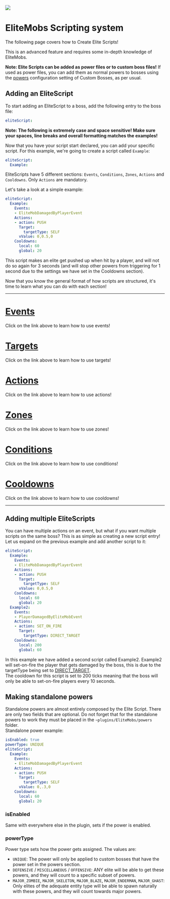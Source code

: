 [![](https://i.imgur.com/LPnSUkK.jpg)](https://magmaguy.com/webapp/webapp.html)

# EliteMobs Scripting system

The following page covers how to Create Elite Scripts!

This is an advanced feature and requires some in-depth knowledge of EliteMobs.

**Note: Elite Scripts can be added as power files or to custom boss files!** If used as power files, you can add them as normal powers to bosses using the [powers]($language$/elitemobs/creating_bosses.md&section=powers%powers) configuration setting of Custom Bosses, as per usual.

## Adding an EliteScript

To start adding an EliteScript to a boss, add the following entry to the boss file:

```yml
eliteScript:
```

**Note: The following is extremely case and space sensitive! Make sure your spaces, line breaks and overall formatting matches the examples!**

Now that you have your script start declared, you can add your specific script. For this example, we're going to create a script called `Example`:

```yml
eliteScript:
  Example:
```

EliteScripts have 5 different sections: `Events`, `Conditions`, `Zones`, `Actions` and `Cooldowns`. Only `Actions` are mandatory.

Let's take a look at a simple example:

```yml
eliteScript:
  Example:
    Events:
    - EliteMobDamagedByPlayerEvent
    Actions:
    - action: PUSH
      Target:
        targetType: SELF
      vValue: 0,0.5,0
    Cooldowns:
      local: 60
      global: 20
```

This script makes an elite get pushed up when hit by a player, and will not do so again for 3 seconds (and will stop other powers from triggering for 1 second due to the settings we have set in the Cooldowns section).

Now that you know the general format of how scripts are structured, it's time to learn what you can do with each section!

----

# [Events]($language$/elitemobs/elitescript_events.md)

Click on the link above to learn how to use events!

# [Targets]($language$/elitemobs/elitescript_targets.md)

Click on the link above to learn how to use targets!

# [Actions]($language$/elitemobs/elitescript_actions.md)

Click on the link above to learn how to use actions!

# [Zones]($language$/elitemobs/elitescript_zones.md)

Click on the link above to learn how to use zones!

# [Conditions]($language$/elitemobs/elitescript_conditions.md)

Click on the link above to learn how to use conditions!

# [Cooldowns]($language$/elitemobs/elitescript_cooldowns.md)

Click on the link above to learn how to use cooldowns!

----

## Adding multiple EliteScripts

You can have multiple actions on an event, but what if you want multiple scripts on the same boss? This is as simple as creating a new script entry! Let us expand on the previous example and add another script to it:

```yml
eliteScript:
  Example:
    Events:
    - EliteMobDamagedByPlayerEvent
    Actions:
    - action: PUSH
      Target:
        targetType: SELF
      vValue: 0,0.5,0
    Cooldowns:
      local: 60
      global: 20
  Example2:
    Events:
    - PlayerDamagedByEliteMobEvent
    Actions:
    - action: SET_ON_FIRE
      Target:
        targetType: DIRECT_TARGET
    Cooldowns:
      local: 200
      global: 60
```
In this example we have added a second script called Example2. Example2 will set-on-fire the player that gets damaged by the boss, this is due to the targetType being set to [DIRECT_TARGET]($language$/elitemobs/elitescript_targets.md&section=target-types). </br>The cooldown for this script is set to 200 ticks meaning that the boss will only be able to set-on-fire players every 10 seconds.

## Making standalone powers

Standalone powers are almost entirely composed by the Elite Script. There are only two fields that are optional. Do not forget that for the standalone powers to work they must be placed in the `~plugins/EliteMobs/powers` folder. </br>Standalone power example:

```yml
isEnabled: true
powerType: UNIQUE
eliteScript:
  Example:
    Events:
    - EliteMobDamagedByPlayerEvent
    Actions:
    - action: PUSH
      Target:
        targetType: SELF
      vValue: 0,.3,0
    Cooldowns:
      local: 60
      global: 20
```

### isEnabled

Same with everywhere else in the plugin, sets if the power is enabled.

### powerType

Power type sets how the power gets assigned. The values are:

- `UNIQUE`: The power will only be applied to custom bosses that have the power set in the powers section.
- `DEFENSIVE` / `MISCELLANEOUS` / `OFFENSIVE`: ANY elite will be able to get these powers, and they will count to a specific subset of powers.
- `MAJOR_ZOMBIE`, `MAJOR_SKELETON`, `MAJOR_BLAZE`, `MAJOR_ENDERMAN`, `MAJOR_GHAST`: Only elites of the adequate entity type will be able to spawn naturally with these powers, and they will count towards major powers.